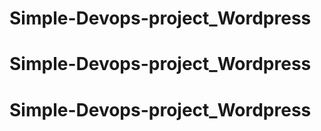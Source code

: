 # Simple-Devops-project_Wordpress
# Simple-Devops-project_Wordpress
# Simple-Devops-project_Wordpress
